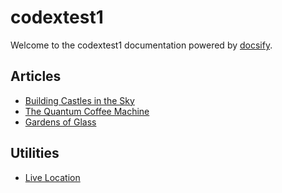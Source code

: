 # codextest1

Welcome to the codextest1 documentation powered by [docsify](https://docsify.js.org/).

## Articles

- [Building Castles in the Sky](building-castles-in-the-sky.md)
- [The Quantum Coffee Machine](quantum-coffee-machine.md)
- [Gardens of Glass](gardens-of-glass.md)

## Utilities

- [Live Location](live-location.md)
